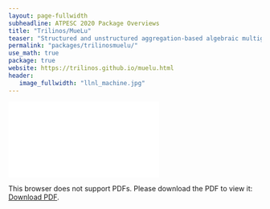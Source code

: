 ```yaml
---
layout: page-fullwidth
subheadline: ATPESC 2020 Package Overviews
title: "Trilinos/MueLu"
teaser: "Structured and unstructured aggregation-based algebraic multigrid preconditioners"
permalink: "packages/trilinosmuelu/"
use_math: true
package: true
website: https://trilinos.github.io/muelu.html
header:
   image_fullwidth: "llnl_machine.jpg"
---
```


<div id="1slide" style="position: relative;padding-bottom: 57%;height: 0;overflow: hidden;max-width: 100%;">
    <object data="overview.pdf" type="application/pdf" style="position: absolute;top: 0;left: 0;width: 100%;height: 100%;">
        <embed src="overview.pdf" type="application/pdf">
            <p>This browser does not support PDFs. Please download the PDF to view it: <a href="overview.pdf">Download PDF</a>.</p>
        </embed>
    </object>
</div>